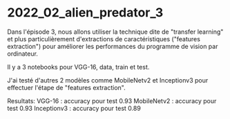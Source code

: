 # 2022_02_alien_predator_3

Dans l'épisode 3, nous allons utiliser la technique dite de "transfer learning" et 
plus particulièrement d'extractions de caractéristiques ("features extraction") 
pour améliorer les performances du programme de vision par ordinateur. 

Il y a 3 notebooks pour VGG-16, data, train et test.

J'ai testé d'autres 2 modèles comme MobileNetv2 et Inceptionv3 pour effectuer l'étape de "features extraction".

Resultats:
  VGG-16 : accuracy pour test 0.93
  MobileNetv2 : accuracy pour test 0.93
  Inceptionv3 : accuracy pour test 0.89
